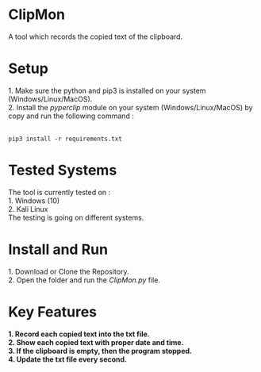 # ClipMon
A tool which records the copied text of the clipboard.

<h1>Setup</h1>
1. Make sure the python and pip3 is installed on your system (Windows/Linux/MacOS).<br>
2. Install the <i>pyperclip</i> module on your system (Windows/Linux/MacOS) by copy and run the following command :<br><br>

```
pip3 install -r requirements.txt
```

<h1>Tested Systems</h1>
The tool is currently tested on : <br>
1. Windows (10)<br>
2. Kali Linux<br>
The testing is going on different systems.

<h1>Install and Run</h1>
1. Download or Clone the Repository.<br>
2. Open the folder and run the <i>ClipMon.py</i> file.

<h1>Key Features</h1>
<b>1. Record each copied text into the txt file.</b><br>
<b>2. Show each copied text with proper date and time.</b><br>
<b>3. If the clipboard is empty, then the program stopped.</b><br>
<b>4. Update the txt file every second.</b>
